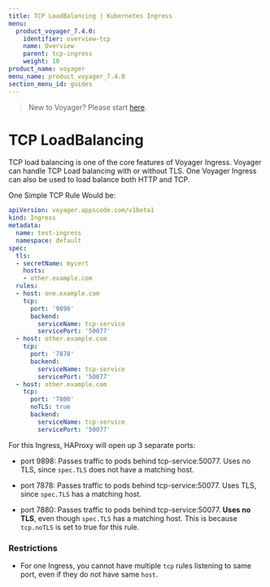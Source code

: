 ```yaml
---
title: TCP LoadBalancing | Kubernetes Ingress
menu:
  product_voyager_7.4.0:
    identifier: overview-tcp
    name: Overview
    parent: tcp-ingress
    weight: 10
product_name: voyager
menu_name: product_voyager_7.4.0
section_menu_id: guides
---
```


> New to Voyager? Please start [here](/products/voyager/7.4.0/concepts/overview).

# TCP LoadBalancing

TCP load balancing is one of the core features of Voyager Ingress. Voyager can handle TCP Load balancing with or without TLS. One Voyager Ingress can also be used to load balance both HTTP and TCP.

One Simple TCP Rule Would be:

```yaml
apiVersion: voyager.appscode.com/v1beta1
kind: Ingress
metadata:
  name: test-ingress
  namespace: default
spec:
  tls:
  - secretName: mycert
    hosts:
    - other.example.com
  rules:
  - host: one.example.com
    tcp:
      port: '9898'
      backend:
        serviceName: tcp-service
        servicePort: '50077'
  - host: other.example.com
    tcp:
      port: '7878'
      backend:
        serviceName: tcp-service
        servicePort: '50077'
  - host: other.example.com
    tcp:
      port: '7800'
      noTLS: true
      backend:
        serviceName: tcp-service
        servicePort: '50077'
```

For this Ingress, HAProxy will open up 3 separate ports:
- port 9898: Passes traffic to pods behind tcp-service:50077. Uses no TLS, since `spec.TLS` does not have a matching host.

- port 7878: Passes traffic to pods behind tcp-service:50077. Uses TLS, since `spec.TLS` has a matching host.

- port 7880: Passes traffic to pods behind tcp-service:50077. __Uses no TLS__, even though `spec.TLS` has a matching host. This is because `tcp.noTLS` is set to true for this rule.

### Restrictions
 - For one Ingress, you cannot have multiple `tcp` rules listening to same port, even if they do not have same `host`.
